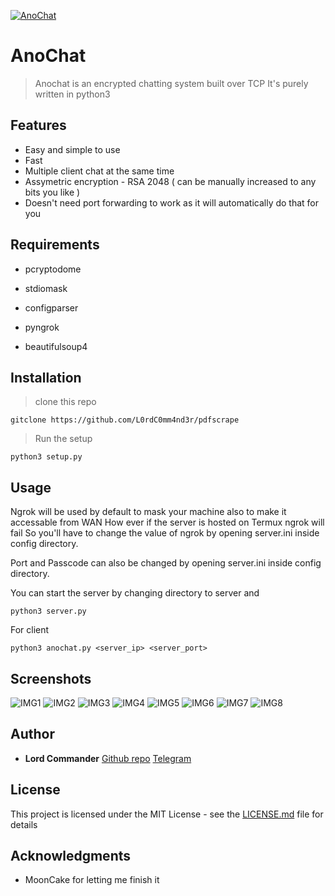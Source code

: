 <a href="https://github.com/L0rdC0mm4nd3r/AnoChat"><img src="https://github.com/L0rdC0mm4nd3r/AnoChat/blob/master/logo.png" title="Anochat" alt="AnoChat"></a>

# AnoChat

> Anochat is an encrypted chatting system built over TCP
> It's purely written in python3

## Features

- Easy and simple to use
- Fast
- Multiple client chat at the same time
- Assymetric encryption - RSA 2048 ( can be manually increased to any bits you like )
- Doesn't need port forwarding to work as it will automatically do that for you

## Requirements

- pcryptodome

- stdiomask

- configparser

- pyngrok

- beautifulsoup4

## Installation 

> clone this repo

```
gitclone https://github.com/L0rdC0mm4nd3r/pdfscrape
```
 
> Run the setup

```
python3 setup.py
```

## Usage

Ngrok will be used by default to mask your machine also to make it accessable from WAN
How ever if the server is hosted on Termux ngrok will fail So you'll have to change the
value of ngrok by opening server.ini inside config directory.

Port and Passcode can also be changed by opening server.ini inside config directory.

You can start the server by changing directory to server and
```
python3 server.py
```

For client

```
python3 anochat.py <server_ip> <server_port>
```

## Screenshots

![IMG1](https://github.com/L0rdC0mm4nd3r/pdfscrape/blob/master/gif.gif)
![IMG2](https://github.com/L0rdC0mm4nd3r/pdfscrape/blob/master/gif.gif)
![IMG3](https://github.com/L0rdC0mm4nd3r/pdfscrape/blob/master/gif.gif)
![IMG4](https://github.com/L0rdC0mm4nd3r/pdfscrape/blob/master/gif.gif)
![IMG5](https://github.com/L0rdC0mm4nd3r/pdfscrape/blob/master/gif.gif)
![IMG6](https://github.com/L0rdC0mm4nd3r/pdfscrape/blob/master/gif.gif)
![IMG7](https://github.com/L0rdC0mm4nd3r/pdfscrape/blob/master/gif.gif)
![IMG8](https://github.com/L0rdC0mm4nd3r/pdfscrape/blob/master/gif.gif)

## Author

* **Lord Commander** [Github repo](https://github.com/L0rdC0mm4nd3r/) [Telegram](https:t.me/L0rdComm4nd3r)

## License

This project is licensed under the MIT License - see the [LICENSE.md](LICENSE.md) file for details

## Acknowledgments

* MoonCake for letting me finish it

